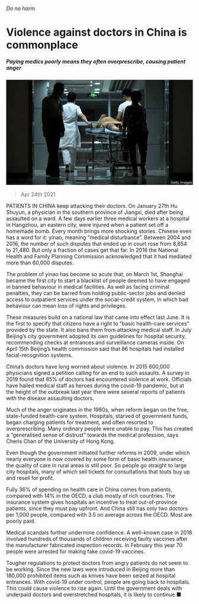 ###### Do no harm

# Violence against doctors in China is commonplace 

##### Paying medics poorly means they often overprescribe, causing patient anger 

![image](images/20210424_cnp501.jpg) 

> Apr 24th 2021 

PATIENTS IN CHINA keep attacking their doctors. On January 27th Hu Shuyun, a physician in the southern province of Jiangxi, died after being assaulted on a ward. A few days earlier three medical workers at a hospital in Hangzhou, an eastern city, were injured when a patient set off a homemade bomb. Every month brings more shocking stories. Chinese even has a word for it: yinao, meaning “medical disturbance”. Between 2004 and 2016, the number of such disputes that ended up in court rose from 8,854 to 21,480. But only a fraction of cases get that far. In 2016 the National Health and Family Planning Commission acknowledged that it had mediated more than 60,000 disputes.

The problem of yinao has become so acute that, on March 1st, Shanghai became the first city to start a blacklist of people deemed to have engaged in banned behaviour in medical facilities. As well as facing criminal penalties, they can be barred from holding public-sector jobs and denied access to outpatient services under the social-credit system, in which bad behaviour can mean loss of rights and privileges.


These measures build on a national law that came into effect last June. It is the first to specify that citizens have a right to “basic health-care services” provided by the state. It also bans them from attacking medical staff. In July Beijing’s city government adopted its own guidelines for hospital security, recommending checks at entrances and surveillance cameras inside. On April 15th Beijing’s health commission said that 86 hospitals had installed facial-recognition systems.

China’s doctors have long worried about violence. In 2015 600,000 physicians signed a petition calling for an end to such assaults. A survey in 2019 found that 85% of doctors had encountered violence at work. Officials have hailed medical staff as heroes during the covid-19 pandemic, but at the height of the outbreak last year there were several reports of patients with the disease assaulting doctors.

Much of the anger originates in the 1980s, when reform began on the free, state-funded health-care system. Hospitals, starved of government funds, began charging patients for treatment, and often resorted to overprescribing. Many ordinary people were unable to pay. This has created a “generalised sense of distrust” towards the medical profession, says Cheris Chan of the University of Hong Kong.

Even though the government initiated further reforms in 2009, under which nearly everyone is now covered by some form of basic health insurance, the quality of care in rural areas is still poor. So people go straight to large city hospitals, many of which sell tickets for consultations that touts buy up and resell for profit.

Fully 36% of spending on health care in China comes from patients, compared with 14% in the OECD, a club mostly of rich countries. The insurance system gives hospitals an incentive to treat out-of-province patients, since they must pay upfront. And China still has only two doctors per 1,000 people, compared with 3.5 on average across the OECD. Most are poorly paid.

Medical scandals further undermine confidence. A well-known case in 2018 involved hundreds of thousands of children receiving faulty vaccines after the manufacturer fabricated inspection records. In February this year 70 people were arrested for making fake covid-19 vaccines.

Tougher regulations to protect doctors from angry patients do not seem to be working. Since the new laws were introduced in Beijing more than 180,000 prohibited items such as knives have been seized at hospital entrances. With covid-19 under control, people are going back to hospitals. This could cause violence to rise again. Until the government deals with underpaid doctors and overstretched hospitals, it is likely to continue.■

